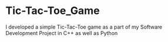 # Tic-Tac-Toe_Game
I developed a simple Tic-Tac-Toe game as a part of my Software Development Project in C++ as well as Python
